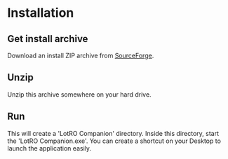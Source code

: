 # Installation

## Get install archive
Download an install ZIP archive from [SourceForge](https://sourceforge.net/projects/lotrocompanion/).

## Unzip
Unzip this archive somewhere on your hard drive.

## Run
This will create a 'LotRO Companion' directory.
Inside this directory, start the 'LotRO Companion.exe'.
You can create a shortcut on your Desktop to launch the application easily.
